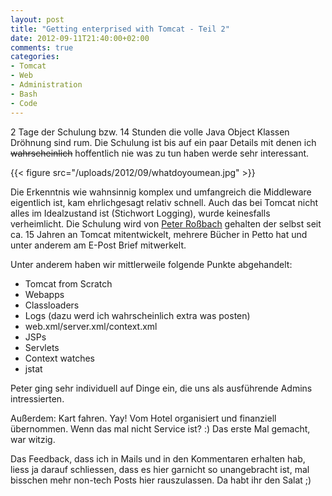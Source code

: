 ```yaml
---
layout: post
title: "Getting enterprised with Tomcat - Teil 2"
date: 2012-09-11T21:40:00+02:00
comments: true
categories:
- Tomcat
- Web
- Administration
- Bash
- Code
---
```


2 Tage der Schulung bzw. 14 Stunden die volle Java Object Klassen Dröhnung sind rum.
Die Schulung ist bis auf ein paar Details mit denen ich
<strike>wahrscheinlich</strike> hoffentlich nie was zu tun
haben werde sehr interessant.

{{< figure src="/uploads/2012/09/whatdoyoumean.jpg" >}}

Die Erkenntnis wie wahnsinnig komplex und umfangreich die Middleware eigentlich
ist, kam ehrlichgesagt relativ schnell. Auch das bei Tomcat nicht alles im
Idealzustand ist (Stichwort Logging), wurde keinesfalls verheimlicht.
Die Schulung wird von [Peter Roßbach](http://www.objektpark.org/)
gehalten der selbst seit ca. 15 Jahren an Tomcat mitentwickelt, mehrere Bücher
in Petto hat und unter anderem am E-Post Brief mitwerkelt.

Unter anderem haben wir mittlerweile folgende Punkte abgehandelt:

* Tomcat from Scratch
* Webapps
* Classloaders
* Logs (dazu werd ich wahrscheinlich extra was posten)
* web.xml/server.xml/context.xml
* JSPs
* Servlets
* Context watches
* jstat

Peter ging sehr individuell auf Dinge ein, die uns als ausführende Admins
intressierten.

Außerdem: Kart fahren. Yay! Vom Hotel organisiert und finanziell übernommen.
Wenn das mal nicht Service ist? :) Das erste Mal gemacht, war witzig.

Das Feedback, dass ich in Mails und in den Kommentaren erhalten hab, liess ja
darauf schliessen, dass es hier garnicht so unangebracht ist, mal bisschen mehr
non-tech Posts hier rauszulassen. Da habt ihr den Salat ;)
